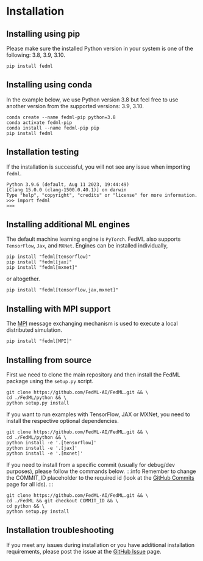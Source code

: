 # Installation

## Installing using pip
Please make sure the installed Python version in your system is one of the following: 3.8, 3.9, 3.10.

```
pip install fedml
```

## Installing using conda
In the example below, we use Python version 3.8 but feel free to use another version from the supported versions: 3.9, 3.10.

```
conda create --name fedml-pip python=3.8
conda activate fedml-pip
conda install --name fedml-pip pip
pip install fedml
```

## Installation testing
If the installation is successful, you will not see any issue when importing `fedml`.
```shell
Python 3.9.6 (default, Aug 11 2023, 19:44:49) 
[Clang 15.0.0 (clang-1500.0.40.1)] on darwin
Type "help", "copyright", "credits" or "license" for more information.
>>> import fedml
>>> 
```

## Installing additional ML engines
The default machine learning engine is `PyTorch`. FedML also supports `TensorFlow`, `Jax`, and `MXNet`. Engines can be installed individually,

```
pip install "fedml[tensorflow]"
pip install "fedml[jax]"
pip install "fedml[mxnet]"
```

or altogether.
```
pip install "fedml[tensorflow,jax,mxnet]"
```

## Installing with MPI support
The [MPI](https://mpi4py.readthedocs.io/en/stable/) message exchanging mechanism is used to execute a local distributed simulation.

```
pip install "fedml[MPI]"
```

## Installing from source
First we need to clone the main repository and then install the FedML package using the `setup.py` script.
```
git clone https://github.com/FedML-AI/FedML.git && \
cd ./FedML/python && \
python setup.py install
```

If you want to run examples with TensorFlow, JAX or MXNet, you need to install the respective optional dependencies.
```
git clone https://github.com/FedML-AI/FedML.git && \
cd ./FedML/python && \
python install -e '.[tensorflow]'
python install -e '.[jax]'
python install -e '.[mxnet]'
```

<!-- (Notes: Tensorflow example located in tf_mqtt_s3_fedavg_mnist_lr_example directory, Jax example location in jax_haiku_mqtt_s3_fedavg_mnist_lr_example directory) -->

If you need to install from a specific commit (usually for debug/dev purposes), please follow the commands below.
:::info
Remember to change the COMMIT_ID placeholder to the required id (look at the [GitHub Commits](https://github.com/FedML-AI/FedML/commits/master) page for all ids).
:::

```
git clone https://github.com/FedML-AI/FedML.git && \
cd ./FedML && git checkout COMMIT_ID && \
cd python && \
python setup.py install
```


## Installation troubleshooting
If you meet any issues during installation or you have additional installation requirements, please post the issue at the [GitHub Issue](https://github.com/FedML-AI/FedML/issues) page.


